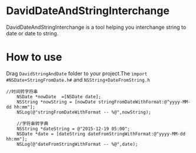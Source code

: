 DavidDateAndStringInterchange
========================================
DavidDateAndStringInterchange is a tool helping you interchange string to date or date to string. 

How to use
=================
Drag `DavidStringAndDate` folder to your project.The `import #NSDate+StringFromDate.h#` and `NSString+DateFromString.h`<br>
```oc
//时间转字符串
    NSDate *nowDate  =[NSDate date];
    NSString *nowString = [nowDate stringFromDateWithFormat:@"yyyy-MM-dd hh:mm"];
    NSLog(@"stringFromDateWithFormat -- %@",nowString);
    
    //字符串转字典
    NSString *dateString = @"2015-12-19 05:00";
    NSDate *date = [dateString dateFromStringWithFormat:@"yyyy-MM-dd hh:mm"];
    NSLog(@"dateFromStringWithFormat -- %@",date);
```
